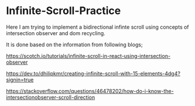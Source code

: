 # Infinite-Scroll-Practice
Here I am trying to implement a bidirectional infinte scroll using concepts of intersection observer and dom recycling.

It is done based on the information from following blogs;

https://scotch.io/tutorials/infinite-scroll-in-react-using-intersection-observer

https://dev.to/dhilipkmr/creating-infinite-scroll-with-15-elements-4dg4?signin=true

https://stackoverflow.com/questions/46478202/how-do-i-know-the-intersectionobserver-scroll-direction
